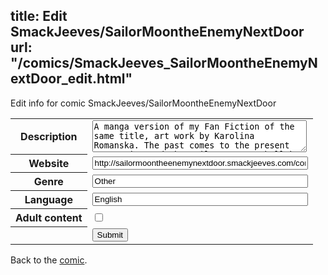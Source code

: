 title: Edit SmackJeeves/SailorMoontheEnemyNextDoor
url: "/comics/SmackJeeves_SailorMoontheEnemyNextDoor_edit.html"
---
Edit info for comic SmackJeeves/SailorMoontheEnemyNextDoor

<form name="comic" action="http://gaepostmail.appspot.com/comic/" method="post">
<table class="comicinfo">
<tr>
<th>Description</th><td><textarea name="description" cols="40" rows="3">A manga version of my Fan Fiction of the same title, art work by Karolina Romanska. The past comes to the present yet again, and the Sailor Scouts shall be called upon once again to put down the latest threat to the safety of Earth, with a new member to the team to help them along! To find the threat, they will not have to look far.</textarea></td>
</tr>
<tr>
<th>Website</th><td><input type="text" name="url" value="http://sailormoontheenemynextdoor.smackjeeves.com/comics/" size="40"/></td>
</tr>
<tr>
<th>Genre</th><td><input type="text" name="genre" value="Other" size="40"/></td>
</tr>
<tr>
<th>Language</th><td><input type="text" name="language" value="English" size="40"/></td>
</tr>
<tr>
<th>Adult content</th><td><input type="checkbox" name="adult" value="adult" /></td>
</tr>
<tr>
<th></th><td>
<input type="hidden" name="comic" value="SmackJeeves_SailorMoontheEnemyNextDoor" />
<input type="submit" name="submit" value="Submit" />
</td>
</tr>
</table>
</form>

Back to the [comic](SmackJeeves_SailorMoontheEnemyNextDoor.html).
